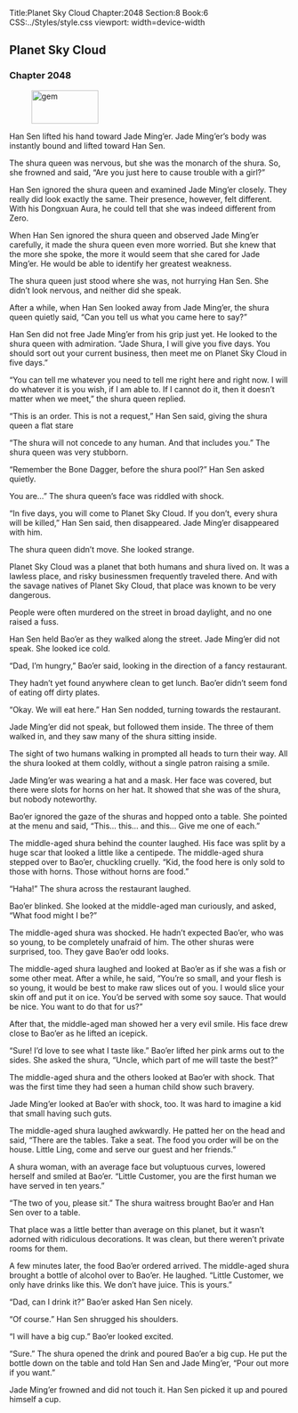 Title:Planet Sky Cloud 
Chapter:2048 
Section:8 
Book:6 
CSS:../Styles/style.css 
viewport: width=device-width
  
## Planet Sky Cloud
### Chapter 2048 
<figure>
	<img src="../Images/gem.gif" alt="gem" id="gem" width="120" height="60" />
</figure>
  

  
  Han Sen lifted his hand toward Jade Ming’er. Jade Ming’er’s body was instantly bound and lifted toward Han Sen.

The shura queen was nervous, but she was the monarch of the shura. So, she frowned and said, “Are you just here to cause trouble with a girl?”

Han Sen ignored the shura queen and examined Jade Ming’er closely. They really did look exactly the same. Their presence, however, felt different. With his Dongxuan Aura, he could tell that she was indeed different from Zero.

When Han Sen ignored the shura queen and observed Jade Ming’er carefully, it made the shura queen even more worried. But she knew that the more she spoke, the more it would seem that she cared for Jade Ming’er. He would be able to identify her greatest weakness.

The shura queen just stood where she was, not hurrying Han Sen. She didn’t look nervous, and neither did she speak.

After a while, when Han Sen looked away from Jade Ming’er, the shura queen quietly said, “Can you tell us what you came here to say?”

Han Sen did not free Jade Ming’er from his grip just yet. He looked to the shura queen with admiration. “Jade Shura, I will give you five days. You should sort out your current business, then meet me on Planet Sky Cloud in five days.”

“You can tell me whatever you need to tell me right here and right now. I will do whatever it is you wish, if I am able to. If I cannot do it, then it doesn’t matter when we meet,” the shura queen replied.

“This is an order. This is not a request,” Han Sen said, giving the shura queen a flat stare

“The shura will not concede to any human. And that includes you.” The shura queen was very stubborn.

“Remember the Bone Dagger, before the shura pool?” Han Sen asked quietly.

You are…” The shura queen’s face was riddled with shock.

“In five days, you will come to Planet Sky Cloud. If you don’t, every shura will be killed,” Han Sen said, then disappeared. Jade Ming’er disappeared with him.

The shura queen didn’t move. She looked strange.

Planet Sky Cloud was a planet that both humans and shura lived on. It was a lawless place, and risky businessmen frequently traveled there. And with the savage natives of Planet Sky Cloud, that place was known to be very dangerous.

People were often murdered on the street in broad daylight, and no one raised a fuss.

Han Sen held Bao’er as they walked along the street. Jade Ming’er did not speak. She looked ice cold.

“Dad, I’m hungry,” Bao’er said, looking in the direction of a fancy restaurant.

They hadn’t yet found anywhere clean to get lunch. Bao’er didn’t seem fond of eating off dirty plates.

“Okay. We will eat here.” Han Sen nodded, turning towards the restaurant.

Jade Ming’er did not speak, but followed them inside. The three of them walked in, and they saw many of the shura sitting inside.

The sight of two humans walking in prompted all heads to turn their way. All the shura looked at them coldly, without a single patron raising a smile.

Jade Ming’er was wearing a hat and a mask. Her face was covered, but there were slots for horns on her hat. It showed that she was of the shura, but nobody noteworthy.

Bao’er ignored the gaze of the shuras and hopped onto a table. She pointed at the menu and said, “This… this… and this… Give me one of each.”

The middle-aged shura behind the counter laughed. His face was split by a huge scar that looked a little like a centipede. The middle-aged shura stepped over to Bao’er, chuckling cruelly. “Kid, the food here is only sold to those with horns. Those without horns are food.”

“Haha!” The shura across the restaurant laughed.

Bao’er blinked. She looked at the middle-aged man curiously, and asked, “What food might I be?”

The middle-aged shura was shocked. He hadn’t expected Bao’er, who was so young, to be completely unafraid of him. The other shuras were surprised, too. They gave Bao’er odd looks.

The middle-aged shura laughed and looked at Bao’er as if she was a fish or some other meat. After a while, he said, “You’re so small, and your flesh is so young, it would be best to make raw slices out of you. I would slice your skin off and put it on ice. You’d be served with some soy sauce. That would be nice. You want to do that for us?”

After that, the middle-aged man showed her a very evil smile. His face drew close to Bao’er as he lifted an icepick.

“Sure! I’d love to see what I taste like.” Bao’er lifted her pink arms out to the sides. She asked the shura, “Uncle, which part of me will taste the best?”

The middle-aged shura and the others looked at Bao’er with shock. That was the first time they had seen a human child show such bravery.

Jade Ming’er looked at Bao’er with shock, too. It was hard to imagine a kid that small having such guts.

The middle-aged shura laughed awkwardly. He patted her on the head and said, “There are the tables. Take a seat. The food you order will be on the house. Little Ling, come and serve our guest and her friends.”

A shura woman, with an average face but voluptuous curves, lowered herself and smiled at Bao’er. “Little Customer, you are the first human we have served in ten years.”

“The two of you, please sit.” The shura waitress brought Bao’er and Han Sen over to a table.

That place was a little better than average on this planet, but it wasn’t adorned with ridiculous decorations. It was clean, but there weren’t private rooms for them.

A few minutes later, the food Bao’er ordered arrived. The middle-aged shura brought a bottle of alcohol over to Bao’er. He laughed. “Little Customer, we only have drinks like this. We don’t have juice. This is yours.”

“Dad, can I drink it?” Bao’er asked Han Sen nicely.

“Of course.” Han Sen shrugged his shoulders.

“I will have a big cup.” Bao’er looked excited.

“Sure.” The shura opened the drink and poured Bao’er a big cup. He put the bottle down on the table and told Han Sen and Jade Ming’er, “Pour out more if you want.”

Jade Ming’er frowned and did not touch it. Han Sen picked it up and poured himself a cup.
